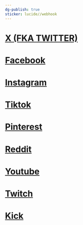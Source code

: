 ```yaml
---
dg-publish: true
sticker: lucide//webhook
---
```


# [X (FKA TWITTER)](./X%20(FKA%20TWITTER).md)
# [Facebook](./Facebook.md)
# [Instagram](./Instagram.md)
# [Tiktok](./Tiktok.md)
# [Pinterest](./Pinterest.md)
# [Reddit](./Reddit.md)
# [Youtube](./Youtube.md)
# [Twitch](./Twitch.md)
# [Kick](./Kick.md)






